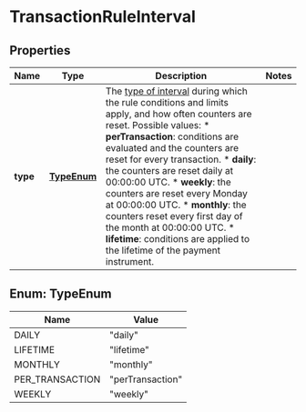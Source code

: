 

# TransactionRuleInterval


## Properties

| Name | Type | Description | Notes |
|------------ | ------------- | ------------- | -------------|
|**type** | [**TypeEnum**](#TypeEnum) | The [type of interval](https://docs.adyen.com/issuing/transaction-rules#time-intervals) during which the rule conditions and limits apply, and how often counters are reset.  Possible values:   * **perTransaction**: conditions are evaluated and the counters are reset for every transaction.  * **daily**: the counters are reset daily at 00:00:00 UTC.  * **weekly**: the counters are reset every Monday at 00:00:00 UTC.   * **monthly**: the counters reset every first day of the month at 00:00:00 UTC.   * **lifetime**: conditions are applied to the lifetime of the payment instrument.  |  |



## Enum: TypeEnum

| Name | Value |
|---- | -----|
| DAILY | &quot;daily&quot; |
| LIFETIME | &quot;lifetime&quot; |
| MONTHLY | &quot;monthly&quot; |
| PER_TRANSACTION | &quot;perTransaction&quot; |
| WEEKLY | &quot;weekly&quot; |



